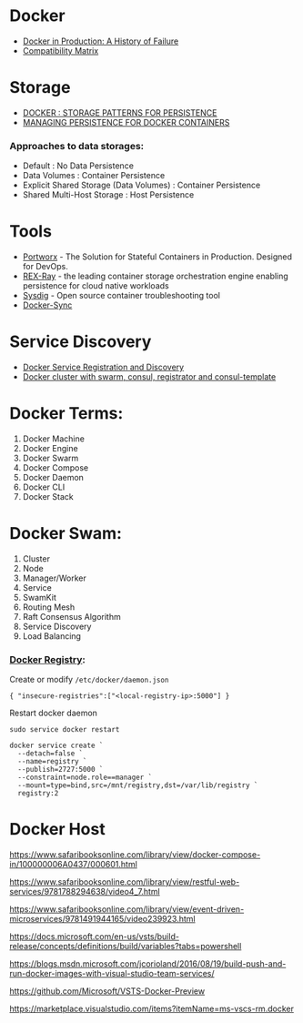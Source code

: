 # Docker

- [Docker in Production: A History of Failure](https://thehftguy.com/2016/11/01/docker-in-production-an-history-of-failure/)
- [Compatibility Matrix](https://success.docker.com/article/Compatibility_Matrix)

# Storage

- [DOCKER : STORAGE PATTERNS FOR PERSISTENCE](https://kvaes.wordpress.com/2016/02/11/docker-storage-patterns-for-persistence/)
- [MANAGING PERSISTENCE FOR DOCKER CONTAINERS](http://thenewstack.io/methods-dealing-container-storage/)

### Approaches to data storages:

- Default : No Data Persistence
- Data Volumes : Container Persistence
- Explicit Shared Storage (Data Volumes) : Container Persistence
- Shared Multi-Host Storage : Host Persistence

# Tools

- [Portworx](https://portworx.com/) - The Solution for Stateful Containers in Production. Designed for DevOps.
- [REX-Ray](https://rexray.thecodeteam.com) - the leading container storage orchestration engine enabling persistence for cloud native workloads
- [Sysdig](https://www.sysdig.org/install/) - Open source container troubleshooting tool 
- [Docker-Sync](http://docker-sync.io/)

# Service Discovery

- [Docker Service Registration and Discovery](https://www.slideshare.net/m_richardson/docker-service-registration-and-discovery?next_slideshow=1)
- [Docker cluster with swarm, consul, registrator and consul-template](https://www.slideshare.net/JulienMaitrehenry/swarm-49613398)

# Docker Terms:

1. Docker Machine
2. Docker Engine
3. Docker Swarm
4. Docker Compose
5. Docker Daemon
6. Docker CLI
7. Docker Stack

# Docker Swam:

1. Cluster
2. Node
3. Manager/Worker
4. Service
5. SwamKit
6. Routing Mesh
7. Raft Consensus Algorithm
8. Service Discovery
9. Load Balancing
 
### [Docker Registry](https://docs.docker.com/registry/):

Create or modify `/etc/docker/daemon.json`

	{ "insecure-registries":["<local-registry-ip>:5000"] }
	
Restart docker daemon

	sudo service docker restart

```
docker service create `
  --detach=false `
  --name=registry `
  --publish=2727:5000 `
  --constraint=node.role==manager `
  --mount=type=bind,src=/mnt/registry,dst=/var/lib/registry `
  registry:2
```

# Docker Host

https://www.safaribooksonline.com/library/view/docker-compose-in/100000006A0437/000601.html

https://www.safaribooksonline.com/library/view/restful-web-services/9781788294638/video4_7.html

https://www.safaribooksonline.com/library/view/event-driven-microservices/9781491944165/video239923.html

https://docs.microsoft.com/en-us/vsts/build-release/concepts/definitions/build/variables?tabs=powershell

https://blogs.msdn.microsoft.com/jcorioland/2016/08/19/build-push-and-run-docker-images-with-visual-studio-team-services/

https://github.com/Microsoft/VSTS-Docker-Preview

https://marketplace.visualstudio.com/items?itemName=ms-vscs-rm.docker
